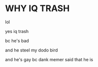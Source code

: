 # WHY IQ TRASH
lol

yes iq trash

bc he's bad

and he steel my dodo bird

and he's gay bc dank memer said that he is
